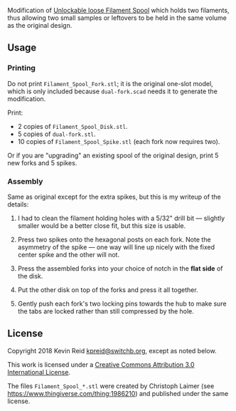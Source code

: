 Modification of [Unlockable loose Filament Spool](https://www.thingiverse.com/thing:1986210) which holds two filaments, thus allowing two small samples or leftovers to be held in the same volume as the original design.

## Usage

### Printing

Do not print `Filament_Spool_Fork.stl`; it is the original one-slot model, which is only included because `dual-fork.scad` needs it to generate the modification.

Print:

* 2 copies of `Filament_Spool_Disk.stl`.
* 5 copies of `dual-fork.stl`.
* 10 copies of `Filament_Spool_Spike.stl` (each fork now requires two).

Or if you are "upgrading" an existing spool of the original design, print 5 new forks and 5 spikes.

### Assembly

Same as original except for the extra spikes, but this is my writeup of the details:

1. I had to clean the filament holding holes with a 5/32" drill bit — slightly smaller would be a better close fit, but this size is usable.

2. Press two spikes onto the hexagonal posts on each fork. Note the asymmetry of the spike — one way will line up nicely with the fixed center spike and the other will not.

3. Press the assembled forks into your choice of notch in the **flat side** of the disk.

4. Put the other disk on top of the forks and press it all together.

5. Gently push each fork's two locking pins towards the hub to make sure the tabs are locked rather than still compressed by the hole.

## License

Copyright 2018 Kevin Reid <kpreid@switchb.org>, except as noted below.

This work is licensed under a <a rel="license" href="https://creativecommons.org/licenses/by/3.0/">Creative Commons Attribution 3.0 International License</a>.

The files `Filament_Spool_*.stl` were created by Christoph Laimer (see https://www.thingiverse.com/thing:1986210) and published under the same license.